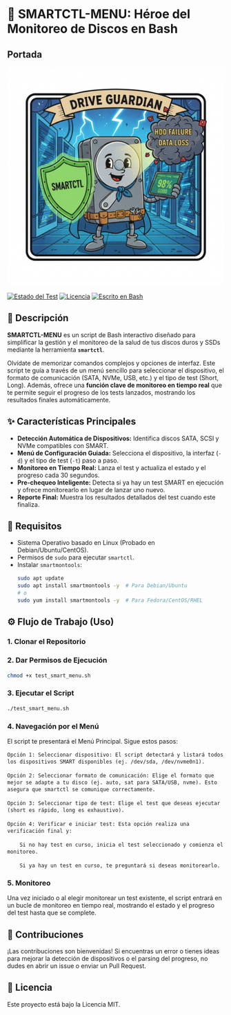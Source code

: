 # 💾 SMARTCTL-MENU: Héroe del Monitoreo de Discos en Bash

## Portada
![SMARTCTL-MENU Logo](https://github.com/carlymx/MyScripts/blob/main/Scripts/Linux/smart_test_menu/logo.png?raw=true)

[![Estado del Test](https://img.shields.io/badge/Status-Activo-brightgreen)]()
[![Licencia](https://img.shields.io/badge/License-MIT-blue)]()
[![Escrito en Bash](https://img.shields.io/badge/Shell-Bash-orange)]()

## 📝 Descripción

**SMARTCTL-MENU** es un script de Bash interactivo diseñado para simplificar la gestión y el monitoreo de la salud de tus discos duros y SSDs mediante la herramienta **`smartctl`**.

Olvídate de memorizar comandos complejos y opciones de interfaz. Este script te guía a través de un menú sencillo para seleccionar el dispositivo, el formato de comunicación (SATA, NVMe, USB, etc.) y el tipo de test (Short, Long). Además, ofrece una **función clave de monitoreo en tiempo real** que te permite seguir el progreso de los tests lanzados, mostrando los resultados finales automáticamente.

## ✨ Características Principales

* **Detección Automática de Dispositivos:** Identifica discos SATA, SCSI y NVMe compatibles con SMART.
* **Menú de Configuración Guiada:** Selecciona el dispositivo, la interfaz (`-d`) y el tipo de test (`-t`) paso a paso.
* **Monitoreo en Tiempo Real:** Lanza el test y actualiza el estado y el progreso cada 30 segundos.
* **Pre-chequeo Inteligente:** Detecta si ya hay un test SMART en ejecución y ofrece monitorearlo en lugar de lanzar uno nuevo.
* **Reporte Final:** Muestra los resultados detallados del test cuando este finaliza.

## 🚀 Requisitos

* Sistema Operativo basado en Linux (Probado en Debian/Ubuntu/CentOS).
* Permisos de `sudo` para ejecutar `smartctl`.
* Instalar `smartmontools`:
    ```bash
    sudo apt update
    sudo apt install smartmontools -y  # Para Debian/Ubuntu
    # o
    sudo yum install smartmontools -y  # Para Fedora/CentOS/RHEL
    ```

## ⚙️ Flujo de Trabajo (Uso)

### 1. Clonar el Repositorio

### 2. Dar Permisos de Ejecución

```bash
chmod +x test_smart_menu.sh
```

### 3. Ejecutar el Script

```bash
./test_smart_menu.sh
```
### 4. Navegación por el Menú

El script te presentará el Menú Principal. Sigue estos pasos:

    Opción 1: Seleccionar dispositivo: El script detectará y listará todos los dispositivos SMART disponibles (ej. /dev/sda, /dev/nvme0n1).

    Opción 2: Seleccionar formato de comunicación: Elige el formato que mejor se adapte a tu disco (ej. auto, sat para SATA/USB, nvme). Esto asegura que smartctl se comunique correctamente.

    Opción 3: Seleccionar tipo de test: Elige el test que deseas ejecutar (short es rápido, long es exhaustivo).

    Opción 4: Verificar e iniciar test: Esta opción realiza una verificación final y:

        Si no hay test en curso, inicia el test seleccionado y comienza el monitoreo.

        Si ya hay un test en curso, te preguntará si deseas monitorearlo.


### 5. Monitoreo

Una vez iniciado o al elegir monitorear un test existente, el script entrará en un bucle de monitoreo en tiempo real, mostrando el estado y el progreso del test hasta que se complete.



## 🤝 Contribuciones

¡Las contribuciones son bienvenidas! Si encuentras un error o tienes ideas para mejorar la detección de dispositivos o el parsing del progreso, no dudes en abrir un issue o enviar un Pull Request.

## 📄 Licencia

Este proyecto está bajo la Licencia MIT.






